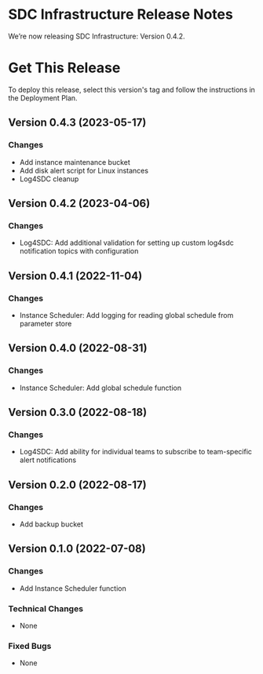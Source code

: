 # SDC Infrastructure Release Notes
We’re now releasing SDC Infrastructure: Version 0.4.2.

# Get This Release
​To deploy this release, select this version's tag and follow the instructions in the Deployment Plan.

## Version 0.4.3 (2023-05-17)
### Changes
- Add instance maintenance bucket
- Add disk alert script for Linux instances
- Log4SDC cleanup

## Version 0.4.2 (2023-04-06)
### Changes
- Log4SDC: Add additional validation for setting up custom log4sdc notification topics with configuration

## Version 0.4.1 (2022-11-04)
### Changes
- Instance Scheduler: Add logging for reading global schedule from parameter store

## Version 0.4.0 (2022-08-31)
### Changes
- Instance Scheduler: Add global schedule function

## Version 0.3.0 (2022-08-18)
### Changes
- Log4SDC: Add ability for individual teams to subscribe to team-specific alert notifications

## Version 0.2.0 (2022-08-17)
### Changes
- Add backup bucket

## Version 0.1.0 (2022-07-08)
### Changes
- Add Instance Scheduler function

### Technical Changes
- None

### Fixed Bugs
- None
